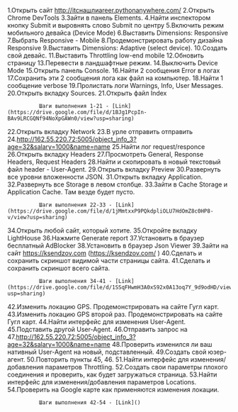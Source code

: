1.Открыть сайт http://itcнашлиareer.pythonanywhere.com/
2.Открыть Chrome DevTools
3.Зайти в панель Elements.
4.Найти инспектором кнопку Submit и выровнять слово Submit по центру
5.Включить режим мобильного девайса (Device Mode)
6.Выставить Dimensions: Responsive 
7.Выбрать Responsive - Mobile
8.Продемонстрировать работу дизайна Responsive
9.Выставить Dimensions: Adaptive (select device).
10.Создать свой девайс.
11.Выставить Throttling low-end mobile
12.Обновить страницу
13.Перевести в ландшафтные режим.
14.Выключить Device Mode
15.Открыть панель Console.
16.Найти 2 сообщения Error в логах
17.Сохранить эти 2 сообщения лога как файл на компьютер.
18.Найти 1 сообщение verbose
19.Пролистать логи Warnings, Info, User Messages.
20.Открыть вкладку Sources.
21.Открыть файл Index

              Шаги выполнения 1-21 - [Link](https://drive.google.com/file/d/1BJg1PcpIn-BAv9LRCGQNf94NoXpGAWn0/view?usp=sharing)

22.Открыть вкладку Network
23.В урле отправить отправить 24.http://162.55.220.72:5005/object_info_3?age=32&salary=1000&name=name 
25.Найти лог request/responce  
26.Открыть вкладку Headers
27.Просмотреть General, Response Headers, Request Headers
28.Найти и скопировать в новый текстовый файл header - User-Agent.
29.Открыть вкладку Preview
30.Развернуть все уровни вложенности JSON.
31.Открыть вкладку Application.
32.Развернуть все Storage в левом столбце.
33.Зайти в Cache Storage и Application Cache. Там везде будет пусто.

              Шаги выполнения 22-33 - [Link](https://drive.google.com/file/d/1jMmtxxP9PQkdpliOLU7HdOmZ8c0HP8-v/view?usp=sharing)

34.Открыть любой сайт, который хотите.
35.Откройте вкладку LightHouse
36.Нажмите Generate report
37.Установить в браузер бесплатный AdBlocker
38.Установить в браузер Json Viewer
39.Зайти на сайт https://ksendzov.com (https://ksendzov.com/ )
40.Сделать и сохранить скриншот видимой части страницы сайта.
41.Сделать и сохранить скриншот всего сайта.

              Шаги выполнения 34-41 - [Link](https://drive.google.com/file/d/1SSqFHwmH3A0xS92x0A13oq7Y_9d9odHD/view?usp=sharing)

42.Изменить локацию GPS. Продемонстрировать на сайте Гугл карт.
43.Изменить локацию GPS второй раз. Продемонстрировать на сайте Гугл карт.
44.Найти интерфейс для изменения User-Agent.
45.Подставить другой User-Agent. 
46.Отправить запрос на 47.http://162.55.220.72:5005/object_info_3?age=32&salary=1000&name=name 
48.Проверить изменился ли ваш нативный User-Agent на новый, подставленный.
49.Создать свой юзер-агент.
50.Повторить пункты 45, 46.
51.Найти интерфейс для изменения/добавления параметров Throttling.
52.Создать свои параметры плохого соединения и проверить, как будет загружаться страница.
53.Найти интерфейс для изменения/добавления параметров Locations.
54.Проверить на Google карте как применяются изменения локации.

              Шаги выполнения 42-54 - [Link]()
